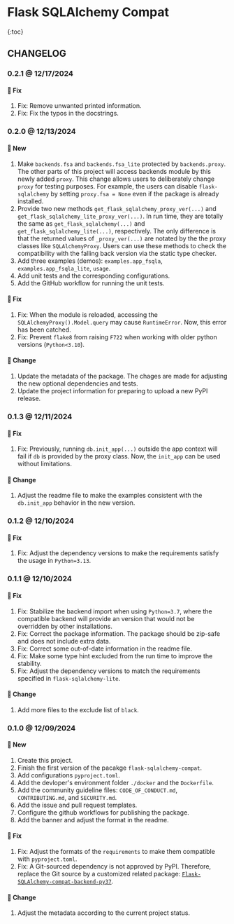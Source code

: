 # Flask SQLAlchemy Compat

{:toc}

## CHANGELOG

### 0.2.1 @ 12/17/2024

#### :wrench: Fix

1. Fix: Remove unwanted printed information.
2. Fix: Fix the typos in the docstrings.

### 0.2.0 @ 12/13/2024

#### :mega: New

1. Make `backends.fsa` and `backends.fsa_lite` protected by `backends.proxy`. The other parts of this project will access backends module by this newly added `proxy`. This change allows users to deliberately change `proxy` for testing purposes. For example, the users can disable `flask-sqlalchemy` by setting `proxy.fsa = None` even if the package is already installed.
2. Provide two new methods `get_flask_sqlalchemy_proxy_ver(...)` and `get_flask_sqlalchemy_lite_proxy_ver(...)`. In run time, they are totally the same as `get_flask_sqlalchemy(...)` and `get_flask_sqlalchemy_lite(...)`, respectively. The only difference is that the returned values of `_proxy_ver(...)` are notated by the the proxy classes like `SQLAlchemyProxy`. Users can use these methods to check the compatibility with the falling back version via the static type checker.
3. Add three examples (demos): `examples.app_fsqla`, `examples.app_fsqla_lite`, `usage`.
4. Add unit tests and the corresponding configurations.
5. Add the GitHub workflow for running the unit tests.

#### :wrench: Fix

1. Fix: When the module is reloaded, accessing the `SQLAlchemyProxy().Model.query` may cause `RuntimeError`. Now, this error has been catched.
2. Fix: Prevent `flake8` from raising `F722` when working with older python versions (`Python<3.10`).

#### :floppy_disk: Change

1. Update the metadata of the package. The chages are made for adjusting the new optional dependencies and tests.
2. Update the project information for preparing to upload a new PyPI release.

### 0.1.3 @ 12/11/2024

#### :wrench: Fix

1. Fix: Previously, running `db.init_app(...)` outside the app context will fail if `db` is provided by the proxy class. Now, the `init_app` can be used without limitations.

#### :floppy_disk: Change

1. Adjust the readme file to make the examples consistent with the `db.init_app` behavior in the new version.

### 0.1.2 @ 12/10/2024

#### :wrench: Fix

1. Fix: Adjust the dependency versions to make the requirements satisfy the usage in `Python=3.13`.

### 0.1.1 @ 12/10/2024

#### :wrench: Fix

1. Fix: Stabilize the backend import when using `Python=3.7`, where the compatible backend will provide an version that would not be overridden by other installations.
2. Fix: Correct the package information. The package should be zip-safe and does not include extra data.
3. Fix: Correct some out-of-date information in the readme file.
4. Fix: Make some type hint excluded from the run time to improve the stability.
5. Fix: Adjust the dependency versions to match the requirements specified in `flask-sqlalchemy-lite`.

#### :floppy_disk: Change

1. Add more files to the exclude list of `black`.

### 0.1.0 @ 12/09/2024

#### :mega: New

1. Create this project.
2. Finish the first version of the pacakge `flask-sqlalchemy-compat`.
3. Add configurations `pyproject.toml`.
4. Add the devloper's environment folder `./docker` and the `Dockerfile`.
5. Add the community guideline files: `CODE_OF_CONDUCT.md`, `CONTRIBUTING.md`, and `SECURITY.md`.
6. Add the issue and pull request templates.
7. Configure the github workflows for publishing the package.
8. Add the banner and adjust the format in the readme.

#### :wrench: Fix

1. Fix: Adjust the formats of the `requirements` to make them compatible with `pyproject.toml`.
2. Fix: A Git-sourced dependency is not approved by PyPI. Therefore, replace the Git source by a customized related package: [`Flask-SQLAlchemy-compat-backend-py37`](https://pypi.org/project/Flask-SQLAlchemy-compat-backend-py37).

#### :floppy_disk: Change

1. Adjust the metadata according to the current project status.
